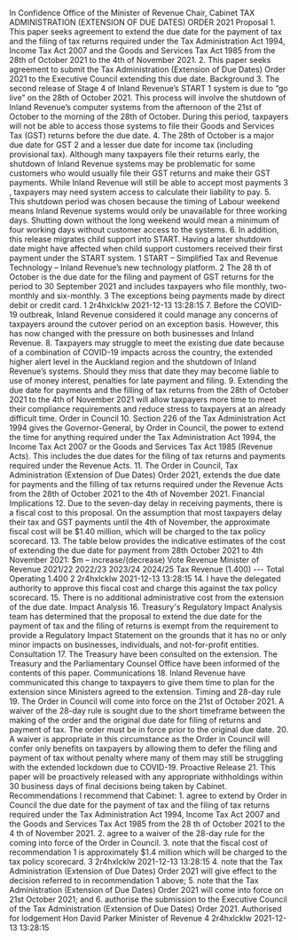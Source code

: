 In Confidence Office of the Minister of Revenue Chair, Cabinet TAX ADMINISTRATION (EXTENSION OF DUE DATES) ORDER 2021 Proposal 1. This paper seeks agreement to extend the due date for the payment of tax and the filing of tax returns required under the Tax Administration Act 1994, Income Tax Act 2007 and the Goods and Services Tax Act 1985 from the 28th of October 2021 to the 4th of November 2021. 2. This paper seeks agreement to submit the Tax Administration (Extension of Due Dates) Order 2021 to the Executive Council extending this due date. Background 3. The second release of Stage 4 of Inland Revenue’s START 1 system is due to “go live” on the 28th of October 2021. This process will involve the shutdown of Inland Revenue’s computer systems from the afternoon of the 21st of October to the morning of the 28th of October. During this period, taxpayers will not be able to access those systems to file their Goods and Services Tax (GST) returns before the due date. 4. The 28th of October is a major due date for GST 2 and a lesser due date for income tax (including provisional tax). Although many taxpayers file their returns early, the shutdown of Inland Revenue systems may be problematic for some customers who would usually file their GST returns and make their GST payments. While Inland Revenue will still be able to accept most payments 3 , taxpayers may need system access to calculate their liability to pay. 5. This shutdown period was chosen because the timing of Labour weekend means Inland Revenue systems would only be unavailable for three working days. Shutting down without the long weekend would mean a minimum of four working days without customer access to the systems. 6. In addition, this release migrates child support into START. Having a later shutdown date might have affected when child support customers received their first payment under the START system. 1 START – Simplified Tax and Revenue Technology – Inland Revenue’s new technology platform. 2 The 28 th of October is the due date for the filing and payment of GST returns for the period to 30 September 2021 and includes taxpayers who file monthly, two-monthly and six-monthly. 3 The exceptions being payments made by direct debit or credit card. 1 2r4hxlcklw 2021-12-13 13:28:15 7. Before the COVID-19 outbreak, Inland Revenue considered it could manage any concerns of taxpayers around the cutover period on an exception basis. However, this has now changed with the pressure on both businesses and Inland Revenue. 8. Taxpayers may struggle to meet the existing due date because of a combination of COVID-19 impacts across the country, the extended higher alert level in the Auckland region and the shutdown of Inland Revenue’s systems. Should they miss that date they may become liable to use of money interest, penalties for late payment and filing. 9. Extending the due date for payments and the filling of tax returns from the 28th of October 2021 to the 4th of November 2021 will allow taxpayers more time to meet their compliance requirements and reduce stress to taxpayers at an already difficult time. Order in Council 10. Section 226 of the Tax Administration Act 1994 gives the Governor-General, by Order in Council, the power to extend the time for anything required under the Tax Administration Act 1994, the Income Tax Act 2007 or the Goods and Services Tax Act 1985 (Revenue Acts). This includes the due dates for the filing of tax returns and payments required under the Revenue Acts. 11. The Order in Council, Tax Administration (Extension of Due Dates) Order 2021, extends the due date for payments and the filling of tax returns required under the Revenue Acts from the 28th of October 2021 to the 4th of November 2021. Financial Implications 12. Due to the seven-day delay in receiving payments, there is a fiscal cost to this proposal. On the assumption that most taxpayers delay their tax and GST payments until the 4th of November, the approximate fiscal cost will be $1.40 million, which will be charged to the tax policy scorecard. 13. The table below provides the indicative estimates of the cost of extending the due date for payment from 28th October 2021 to 4th November 2021: $m – increase/(decrease) Vote Revenue Minister of Revenue 2021/22 2022/23 2023/24 2024/25 Tax Revenue (1.400) --- Total Operating 1.400 2 2r4hxlcklw 2021-12-13 13:28:15 14. I have the delegated authority to approve this fiscal cost and charge this against the tax policy scorecard. 15. There is no additional administrative cost from the extension of the due date. Impact Analysis 16. Treasury's Regulatory Impact Analysis team has determined that the proposal to extend the due date for the payment of tax and the filing of returns is exempt from the requirement to provide a Regulatory Impact Statement on the grounds that it has no or only minor impacts on businesses, individuals, and not-for-profit entities. Consultation 17. The Treasury have been consulted on the extension. The Treasury and the Parliamentary Counsel Office have been informed of the contents of this paper. Communications 18. Inland Revenue have communicated this change to taxpayers to give them time to plan for the extension since Ministers agreed to the extension. Timing and 28-day rule 19. The Order in Council will come into force on the 21st of October 2021. A waiver of the 28-day rule is sought due to the short timeframe between the making of the order and the original due date for filing of returns and payment of tax. The order must be in force prior to the original due date. 20. A waiver is appropriate in this circumstance as the Order in Council will confer only benefits on taxpayers by allowing them to defer the filing and payment of tax without penalty where many of them may still be struggling with the extended lockdown due to COVID-19. Proactive Release 21. This paper will be proactively released with any appropriate withholdings within 30 business days of final decisions being taken by Cabinet. Recommendations I recommend that Cabinet: 1. agree to extend by Order in Council the due date for the payment of tax and the filing of tax returns required under the Tax Administration Act 1994, Income Tax Act 2007 and the Goods and Services Tax Act 1985 from the 28 th of October 2021 to the 4 th of November 2021. 2. agree to a waiver of the 28-day rule for the coming into force of the Order in Council. 3. note that the fiscal cost of recommendation 1 is approximately $1.4 million which will be charged to the tax policy scorecard. 3 2r4hxlcklw 2021-12-13 13:28:15 4. note that the Tax Administration (Extension of Due Dates) Order 2021 will give effect to the decision referred to in recommendation 1 above; 5. note that the Tax Administration (Extension of Due Dates) Order 2021 will come into force on 21st October 2021; and 6. authorise the submission to the Executive Council of the Tax Administration (Extension of Due Dates) Order 2021. Authorised for lodgement Hon David Parker Minister of Revenue 4 2r4hxlcklw 2021-12-13 13:28:15
